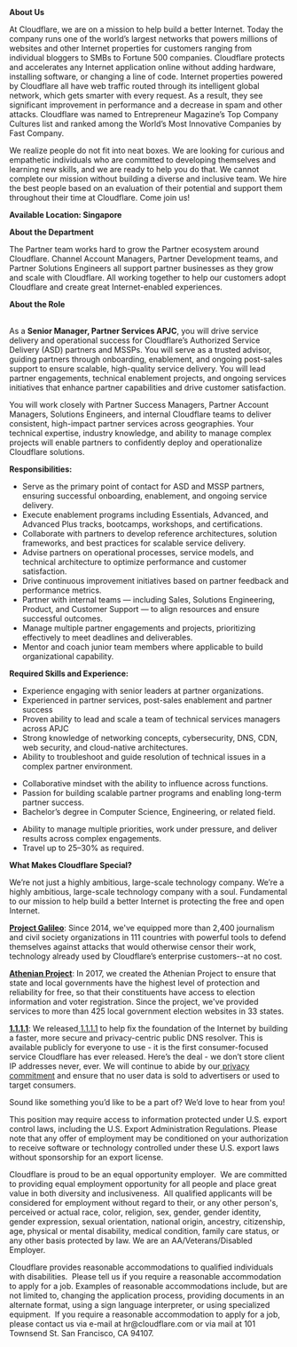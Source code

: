 <div class="content-intro">
	<div><strong>About Us</strong></div>
	<div>
		<p>At Cloudflare, we are on a mission to help build a better Internet. Today the company runs one of the world’s largest networks that powers millions of websites and other Internet properties for customers ranging from individual bloggers to SMBs to Fortune 500 companies. Cloudflare protects and accelerates any Internet application online without adding hardware, installing software, or changing a line of code. Internet properties powered by Cloudflare all have web traffic routed through its intelligent global network, which gets smarter with every request. As a result, they see significant improvement in performance and a decrease in spam and other attacks. Cloudflare was named to Entrepreneur Magazine’s Top Company Cultures list and ranked among the World’s Most Innovative Companies by Fast Company.&nbsp;</p>
		<p><span style="font-weight: 400;">We realize people do not fit into neat boxes. We are looking for curious and empathetic individuals who are committed to developing themselves and learning new skills, and we are ready to help you do that. We cannot complete our mission without building a diverse and inclusive team. We hire the best people based on an evaluation of their potential and support them throughout their time at Cloudflare. Come join us!&nbsp;</span></p>
	</div>
</div>
<p><strong>Available Location: Singapore </strong></p>
<p><strong>About the Department</strong></p>
<p>The Partner team works hard to grow the Partner ecosystem around Cloudflare. Channel Account Managers, Partner Development teams, and Partner Solutions Engineers all support partner businesses as they grow and scale with Cloudflare. All working together to help our customers adopt Cloudflare and create great Internet-enabled experiences.</p>
<p><strong>About the Role</strong></p>
<p><strong><br></strong>As a <strong>Senior Manager, Partner Services APJC</strong>, you will drive service delivery and operational success for Cloudflare’s Authorized Service Delivery (ASD) partners and MSSPs. You will serve as a trusted advisor, guiding partners through onboarding, enablement, and ongoing post-sales support to ensure scalable, high-quality service delivery. You will lead partner engagements, technical enablement projects, and ongoing services initiatives that enhance partner capabilities and drive customer satisfaction.</p>
<p>You will work closely with Partner Success Managers, Partner Account Managers, Solutions Engineers, and internal Cloudflare teams to deliver consistent, high-impact partner services across geographies. Your technical expertise, industry knowledge, and ability to manage complex projects will enable partners to confidently deploy and operationalize Cloudflare solutions.</p>
<p><strong>Responsibilities:</strong></p>
<ul>
	<li>Serve as the primary point of contact for ASD and MSSP partners, ensuring successful onboarding, enablement, and ongoing service delivery.</li>
	<li>Execute enablement programs including Essentials, Advanced, and Advanced Plus tracks, bootcamps, workshops, and certifications.</li>
	<li>Collaborate with partners to develop reference architectures, solution frameworks, and best practices for scalable service delivery.</li>
	<li>Advise partners on operational processes, service models, and technical architecture to optimize performance and customer satisfaction.</li>
	<li>Drive continuous improvement initiatives based on partner feedback and performance metrics.</li>
	<li>Partner with internal teams — including Sales, Solutions Engineering, Product, and Customer Support — to align resources and ensure successful outcomes.</li>
	<li>Manage multiple partner engagements and projects, prioritizing effectively to meet deadlines and deliverables.</li>
	<li>Mentor and coach junior team members where applicable to build organizational capability.</li>
</ul>
<p><strong>Required Skills and Experience:</strong></p>
<ul>
	<li>Experience engaging with senior leaders at partner organizations.</li>
	<li>Experienced in partner services, post-sales enablement and partner success&nbsp;</li>
	<li>Proven ability to lead and scale a team of technical services managers across APJC</li>
	<li>Strong knowledge of networking concepts, cybersecurity, DNS, CDN, web security, and cloud-native architectures.</li>
	<li>Ability to troubleshoot and guide resolution of technical issues in a complex partner environment.</li>
</ul>
<ul>
	<li>Collaborative mindset with the ability to influence across functions.</li>
	<li>Passion for building scalable partner programs and enabling long-term partner success.</li>
	<li>Bachelor’s degree in Computer Science, Engineering, or related field.</li>
</ul>
<ul>
	<li>Ability to manage multiple priorities, work under pressure, and deliver results across complex engagements.</li>
	<li>Travel up to 25–30% as required.</li>
</ul>
<div class="content-conclusion">
	<p><strong>What Makes Cloudflare Special?</strong></p>
	<p><span style="font-weight: 400;">We’re not just a highly ambitious, large-scale technology company. We’re a highly ambitious, large-scale technology company with a soul. Fundamental to our mission to help build a better Internet is protecting the free and open Internet.</span></p>
	<p><a href="https://blog.cloudflare.com/protecting-free-expression-online/"><strong>Project Galileo</strong></a><span style="font-weight: 400;">: Since 2014, we've equipped more than 2,400 journalism and civil society organizations in 111 countries with powerful tools to defend themselves against attacks that would otherwise censor their work, technology already used by Cloudflare’s enterprise customers--at no cost.</span></p>
	<p><strong><a href="https://www.cloudflare.com/athenian/">Athenian Project</a></strong><span style="font-weight: 400;">: In 2017, we created the Athenian Project to ensure that state and local governments have the highest level of protection and reliability for free, so that their constituents have access to election information and voter registration. Since the project, we've provided services to more than 425 local government election websites in 33 states.</span></p>
	<p><a href="https://1.1.1.1/"><strong>1.1.1.1</strong></a><span style="font-weight: 400;">: We released</span><a href="https://1.1.1.1/"> <span style="font-weight: 400;">1.1.1.1</span></a><span style="font-weight: 400;"> to help fix the foundation of the Internet by building a faster, more secure and privacy-centric public DNS resolver. This is available publicly for everyone to use - it is the first consumer-focused service Cloudflare has ever released. Here’s the deal - we don’t store client IP addresses never, ever. We will continue to abide by our</span><a href="https://developers.cloudflare.com/1.1.1.1/privacy/public-dns-resolver"> privacy commitment</a><span style="font-weight: 400;"> and ensure that no user data is sold to advertisers or used to target consumers.</span></p>
	<p><span style="font-weight: 400;">Sound like something you’d like to be a part of? We’d love to hear from you!</span></p>
	<p><span style="font-weight: 400;">This position may require access to information protected under U.S. export control laws, including the U.S. Export Administration Regulations. Please note that any offer of employment may be conditioned on your authorization to receive software or technology controlled under these U.S. export laws without sponsorship for an export license.</span></p>
	<p><span style="font-weight: 400;">Cloudflare is proud to be an equal opportunity employer. &nbsp;We are committed to providing equal employment opportunity for all people and place great value in both diversity and inclusiveness. &nbsp;All qualified applicants will be considered for employment without regard to their, or any other person's, perceived or actual</span> <span style="font-weight: 400;">race, color, religion, sex, gender, gender identity, gender expression, sexual orientation, national origin, ancestry, citizenship, age, physical or mental disability, medical condition, family care status, or any other basis protected by law. </span><span style="font-weight: 400;">We are an AA/Veterans/Disabled Employer.</span></p>
	<p><span style="font-weight: 400;">Cloudflare provides reasonable accommodations to qualified individuals with disabilities. &nbsp;Please tell us if you require a reasonable accommodation to apply for a job. Examples of reasonable accommodations include, but are not limited to, changing the application process, providing documents in an alternate format, using a sign language interpreter, or using specialized equipment. &nbsp;If you require a reasonable accommodation to apply for a job, please contact us via e-mail at </span><span style="font-weight: 400;">hr@cloudflare.com</span><span style="font-weight: 400;"> or via mail at 101 Townsend St. San Francisco, CA 94107.</span></p>
</div>